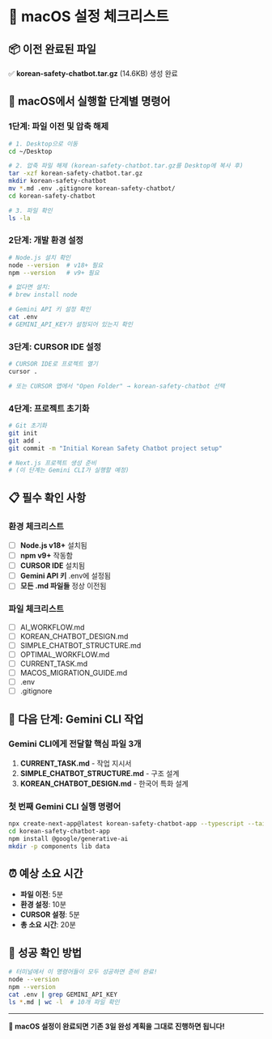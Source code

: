 # 🍎 macOS 설정 체크리스트

## 📦 **이전 완료된 파일**
✅ **korean-safety-chatbot.tar.gz** (14.6KB) 생성 완료

## 🚀 **macOS에서 실행할 단계별 명령어**

### **1단계: 파일 이전 및 압축 해제**
```bash
# 1. Desktop으로 이동
cd ~/Desktop

# 2. 압축 파일 해제 (korean-safety-chatbot.tar.gz를 Desktop에 복사 후)
tar -xzf korean-safety-chatbot.tar.gz
mkdir korean-safety-chatbot
mv *.md .env .gitignore korean-safety-chatbot/
cd korean-safety-chatbot

# 3. 파일 확인
ls -la
```

### **2단계: 개발 환경 설정**
```bash
# Node.js 설치 확인
node --version  # v18+ 필요
npm --version   # v9+ 필요

# 없다면 설치:
# brew install node

# Gemini API 키 설정 확인
cat .env
# GEMINI_API_KEY가 설정되어 있는지 확인
```

### **3단계: CURSOR IDE 설정**
```bash
# CURSOR IDE로 프로젝트 열기
cursor .

# 또는 CURSOR 앱에서 "Open Folder" → korean-safety-chatbot 선택
```

### **4단계: 프로젝트 초기화**
```bash
# Git 초기화
git init
git add .
git commit -m "Initial Korean Safety Chatbot project setup"

# Next.js 프로젝트 생성 준비
# (이 단계는 Gemini CLI가 실행할 예정)
```

## 📋 **필수 확인 사항**

### **환경 체크리스트**
- [ ] **Node.js v18+** 설치됨
- [ ] **npm v9+** 작동함  
- [ ] **CURSOR IDE** 설치됨
- [ ] **Gemini API 키** .env에 설정됨
- [ ] **모든 .md 파일들** 정상 이전됨

### **파일 체크리스트**
- [ ] AI_WORKFLOW.md
- [ ] KOREAN_CHATBOT_DESIGN.md  
- [ ] SIMPLE_CHATBOT_STRUCTURE.md
- [ ] OPTIMAL_WORKFLOW.md
- [ ] CURRENT_TASK.md
- [ ] MACOS_MIGRATION_GUIDE.md
- [ ] .env
- [ ] .gitignore

## 🎯 **다음 단계: Gemini CLI 작업**

### **Gemini CLI에게 전달할 핵심 파일 3개**
1. **CURRENT_TASK.md** - 작업 지시서
2. **SIMPLE_CHATBOT_STRUCTURE.md** - 구조 설계
3. **KOREAN_CHATBOT_DESIGN.md** - 한국어 특화 설계

### **첫 번째 Gemini CLI 실행 명령어**
```bash
npx create-next-app@latest korean-safety-chatbot-app --typescript --tailwind --eslint --app
cd korean-safety-chatbot-app
npm install @google/generative-ai
mkdir -p components lib data
```

## ⏰ **예상 소요 시간**
- **파일 이전**: 5분
- **환경 설정**: 10분  
- **CURSOR 설정**: 5분
- **총 소요 시간**: 20분

## 🎉 **성공 확인 방법**
```bash
# 터미널에서 이 명령어들이 모두 성공하면 준비 완료!
node --version
npm --version
cat .env | grep GEMINI_API_KEY
ls *.md | wc -l  # 10개 파일 확인
```

---
**🚀 macOS 설정이 완료되면 기존 3일 완성 계획을 그대로 진행하면 됩니다!**